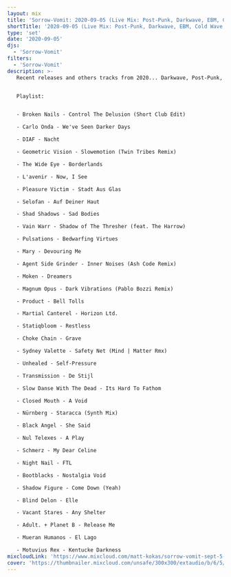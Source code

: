 ```yaml
---
layout: mix
title: 'Sorrow-Vomit: 2020-09-05 (Live Mix: Post-Punk, Darkwave, EBM, Cold Wave, Synth, Goth)'
shortTitle: '2020-09-05 (Live Mix: Post-Punk, Darkwave, EBM, Cold Wave, Synth, Goth)'
type: 'set'
date: '2020-09-05'
djs:
  - 'Sorrow-Vomit'
filters:
  - 'Sorrow-Vomit'
description: >-
   Recent releases and others tracks from 2020... Darkwave, Post-Punk, Minimal Synth, Coldwave, EBM, and Gothic genres. Recorded at home.


   Playlist:


   - Broken Nails - Control The Delusion (Short Club Edit)

   - Carlo Onda - We've Seen Darker Days

   - DIAF - Nacht

   - Geometric Vision - Slowemotion (Twin Tribes Remix)

   - The Wide Eye - Borderlands

   - L'avenir - Now, I See

   - Pleasure Victim - Stadt Aus Glas

   - Selofan - Auf Deiner Haut

   - Shad Shadows - Sad Bodies

   - Vain Warr - Shadow of The Thresher (feat. The Harrow)

   - Pulsations - Bedwarfing Virtues

   - Mary - Devouring Me

   - Agent Side Grinder - Inner Noises (Ash Code Remix)

   - Moken - Dreamers

   - Magnum Opus - Dark Vibrations (Pablo Bozzi Remix)

   - Product - Bell Tolls

   - Martial Canterel - Horizon Ltd.

   - Statiqbloom - Restless

   - Choke Chain - Grave

   - Sydney Valette - Safety Net (Mind | Matter Rmx)

   - Unhealed - Self-Pressure

   - Transmission - De Stijl

   - Slow Danse With The Dead - Its Hard To Fathom

   - Closed Mouth - A Void

   - Nürnberg - Staracca (Synth Mix)

   - Black Angel - She Said

   - Nul Telexes - A Play

   - Schmerz - My Dear Celine

   - Night Nail - FTL

   - Bootblacks - Nostalgia Void

   - Shadow Figure - Come Down (Yeah)

   - Blind Delon - Elle

   - Vacant Stares - Any Shelter

   - Adult. + Planet B - Release Me

   - Mueran Humanos - El Lago

   - Motuvius Rex - Kentucke Darkness
mixcloudLink: 'https://www.mixcloud.com/matt-kokas/sorrow-vomit-sept-5-2020-mix'
cover: 'https://thumbnailer.mixcloud.com/unsafe/300x300/extaudio/b/6/5/8/ef33-e756-405a-a313-02c7d48108ab'
---
```

